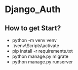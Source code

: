# Django_Auth

## How to get Start?
* python -m venv venv
* .\venv\Scripts\activate
* pip install -r requirements.txt
* python manage.py migrate
* python manage.py runserver
